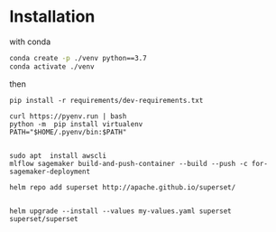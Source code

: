 # Installation

with conda 
```bash
conda create -p ./venv python==3.7
conda activate ./venv
```
then

```
pip install -r requirements/dev-requirements.txt
```

```
curl https://pyenv.run | bash
python -m  pip install virtualenv
PATH="$HOME/.pyenv/bin:$PATH"


``` 

```
sudo apt  install awscli
mlflow sagemaker build-and-push-container --build --push -c for-sagemaker-deployment
```

```
helm repo add superset http://apache.github.io/superset/


helm upgrade --install --values my-values.yaml superset superset/superset
```